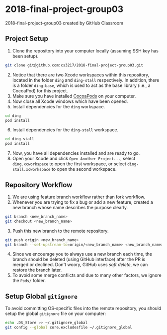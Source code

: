 # 2018-final-project-group03
2018-final-project-group03 created by GitHub Classroom

## Project Setup

1. Clone the repository into your computer locally (assuming SSH key has been setup).
```bash
git clone git@github.com:cs3217/2018-final-project-group03.git
```
2. Notice that there are two Xcode workspaces within this repository, located in the folder `ding` and `ding-stall` respectively. In addition, there is a folder `ding-base`, which is used to act as the base library (i.e., a CocoaPod) for this project. 
3. Make sure you have installed [CocoaPods](https://cocoapods.org) on your computer.
4. Now close all Xcode windows which have been opened.
5. Install dependencies for the `ding` workspace.
```bash
cd ding
pod install
```
6. Install dependencies for the `ding-stall` workspace.
```bash
cd ding-stall
pod install
```
7. Now, you have all dependencies installed and are ready to go.
8. Open your Xcode and click `Open Another Project...`, select `ding.xcworkspace` to open the first workspace, or select `ding-stall.xcworkspace` to open the second workspace.

## Repository Workflow

1. We are using feature branch workflow rather than fork workflow.
2. Whenever you are trying to fix a bug or add a new feature, created a new branch whose name describes the purpose clearly.
```bash
git branch <new_branch_name>
git checkout <new_branch_name>
```
3. Push this new branch to the remote repository.
```bash
git push origin <new_branch_name>
git branch --set-upstream-to=origin/<new_branch_name> <new_branch_name>
```
4. Since we encourage you to always use a new branch each time, the branch should be deleted (using GitHub interface) after the PR is merged or declined. Don't woory, GitHub uses _soft delete_, we can restore the branch later.
5. To avoid some merge conflicts and due to many other factors, we ignore the `Pods/` folder.

## Setup Global `gitignore`

To avoid committing OS-specific files into the remote repository, you should setup the global `gitignore` file on your computer:
```bash
echo .DS_Store >> ~/.gitignore_global
git config --global core.excludesfile ~/.gitignore_global
```
